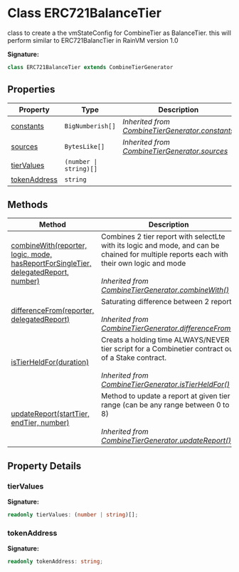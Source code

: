 
# Class ERC721BalanceTier

class to create a the vmStateConfig for CombineTier as BalanceTier. this will perform similar to ERC721BalancTier in RainVM version 1.0

<b>Signature:</b>

```typescript
class ERC721BalanceTier extends CombineTierGenerator 
```

## Properties

|  Property | Type | Description |
|  --- | --- | --- |
|  [constants](./combinetiergenerator.md#constants-property) | `BigNumberish[]` | *Inherited from [CombineTierGenerator.constants](./combinetiergenerator.md#constants-property)* |
|  [sources](./combinetiergenerator.md#sources-property) | `BytesLike[]` | *Inherited from [CombineTierGenerator.sources](./combinetiergenerator.md#sources-property)* |
|  [tierValues](./erc721balancetier.md#tierValues-property) | `(number \| string)[]` |  |
|  [tokenAddress](./erc721balancetier.md#tokenAddress-property) | `string` |  |

## Methods

|  Method | Description |
|  --- | --- |
|  [combineWith(reporter, logic, mode, hasReportForSingleTier, delegatedReport, number)](./combinetiergenerator.md#combineWith-method-1) | Combines 2 tier report with selectLte with its logic and mode, and can be chained for multiple reports each with their own logic and mode<br></br>*Inherited from [CombineTierGenerator.combineWith()](./combinetiergenerator.md#combineWith-method-1)* |
|  [differenceFrom(reporter, delegatedReport)](./combinetiergenerator.md#differenceFrom-method-1) | Saturating difference between 2 reports<br></br>*Inherited from [CombineTierGenerator.differenceFrom()](./combinetiergenerator.md#differenceFrom-method-1)* |
|  [isTierHeldFor(duration)](./combinetiergenerator.md#isTierHeldFor-method-1) | Creats a holding time ALWAYS/NEVER tier script for a Combinetier contract out of a Stake contract.<br></br>*Inherited from [CombineTierGenerator.isTierHeldFor()](./combinetiergenerator.md#isTierHeldFor-method-1)* |
|  [updateReport(startTier, endTier, number)](./combinetiergenerator.md#updateReport-method-1) | Method to update a report at given tier range (can be any range between 0 to 8)<br></br>*Inherited from [CombineTierGenerator.updateReport()](./combinetiergenerator.md#updateReport-method-1)* |

## Property Details

<a id="tierValues-property"></a>

### tierValues

<b>Signature:</b>

```typescript
readonly tierValues: (number | string)[];
```

<a id="tokenAddress-property"></a>

### tokenAddress

<b>Signature:</b>

```typescript
readonly tokenAddress: string;
```

